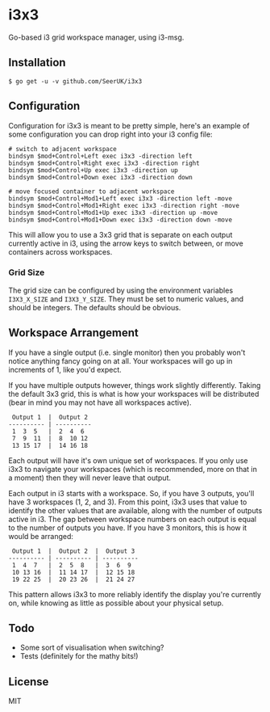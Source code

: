 # i3x3

Go-based i3 grid workspace manager, using i3-msg.


## Installation

```
$ go get -u -v github.com/SeerUK/i3x3
```

## Configuration

Configuration for i3x3 is meant to be pretty simple, here's an example of some configuration you can
drop right into your i3 config file:

```
# switch to adjacent workspace
bindsym $mod+Control+Left exec i3x3 -direction left
bindsym $mod+Control+Right exec i3x3 -direction right
bindsym $mod+Control+Up exec i3x3 -direction up
bindsym $mod+Control+Down exec i3x3 -direction down

# move focused container to adjacent workspace
bindsym $mod+Control+Mod1+Left exec i3x3 -direction left -move
bindsym $mod+Control+Mod1+Right exec i3x3 -direction right -move
bindsym $mod+Control+Mod1+Up exec i3x3 -direction up -move
bindsym $mod+Control+Mod1+Down exec i3x3 -direction down -move
```

This will allow you to use a 3x3 grid that is separate on each output currently active in i3, using 
the arrow keys to switch between, or move containers across workspaces.

### Grid Size

The grid size can be configured by using the environment variables `I3X3_X_SIZE` and `I3X3_Y_SIZE`.
They must be set to numeric values, and should be integers. The defaults should be obvious.

## Workspace Arrangement

If you have a single output (i.e. single monitor) then you probably won't notice anything fancy 
going on at all. Your workspaces will go up in increments of 1, like you'd expect.

If you have multiple outputs however, things work slightly differently. Taking the default 3x3 grid,
this is what is how your workspaces will be distributed (bear in mind you may not have all 
workspaces active).

```
 Output 1  |  Output 2
---------- | ----------
 1  3  5   |  2  4  6
 7  9  11  |  8  10 12
 13 15 17  |  14 16 18
```

Each output will have it's own unique set of workspaces. If you only use i3x3 to navigate your 
workspaces (which is recommended, more on that in a moment) then they will never leave that output.

Each output in i3 starts with a workspace. So, if you have 3 outputs, you'll have 3 workspaces (1, 
2, and 3). From this point, i3x3 uses that value to identify the other values that are available, 
along with the number of outputs active in i3. The gap between workspace numbers on each output is
equal to the number of outputs you have. If you have 3 monitors, this is how it would be arranged:


```
 Output 1  |  Output 2  |  Output 3
---------- | ---------- | ----------
 1  4  7   |  2  5  8   |  3  6  9
 10 13 16  |  11 14 17  |  12 15 18
 19 22 25  |  20 23 26  |  21 24 27
```

This pattern allows i3x3 to more reliably identify the display you're currently on, while knowing as
little as possible about your physical setup.

## Todo

* Some sort of visualisation when switching?
* Tests (definitely for the mathy bits!)

## License

MIT
